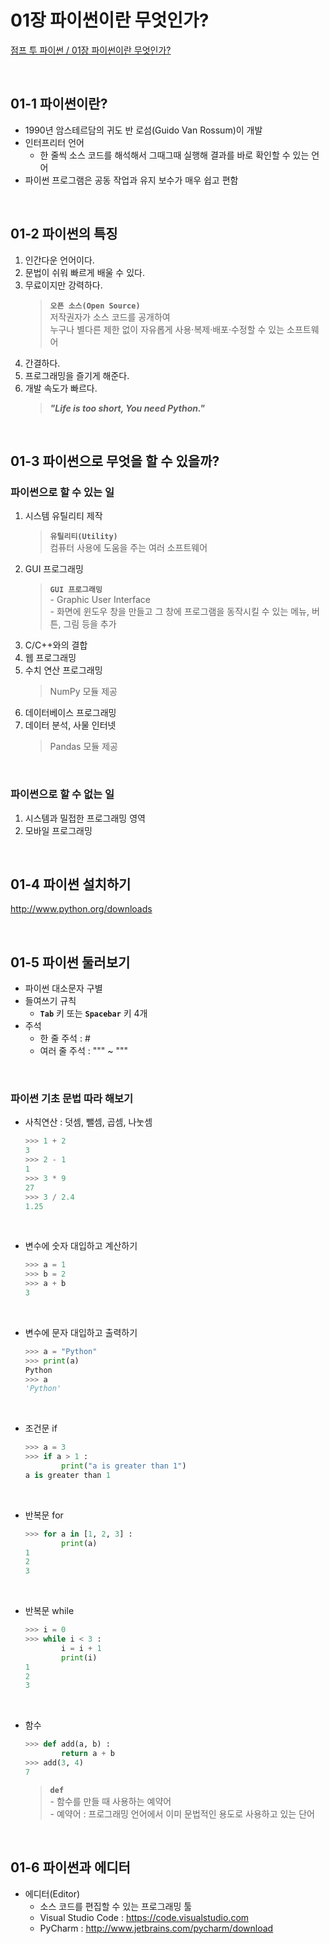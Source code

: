 # 01장 파이썬이란 무엇인가?

[점프 투 파이썬 / 01장 파이썬이란 무엇인가?](https://wikidocs.net/5)

<br/>

## 01-1 파이썬이란?
* 1990년 암스테르담의 귀도 반 로섬(Guido Van Rossum)이 개발
* 인터프리터 언어
  - 한 줄씩 소스 코드를 해석해서 그때그때 실행해 결과를 바로 확인할 수 있는 언어
* 파이썬 프로그램은 공동 작업과 유지 보수가 매우 쉽고 편함

<br/>

## 01-2 파이썬의 특징
1. 인간다운 언어이다.
2. 문법이 쉬워 빠르게 배울 수 있다.
3. 무료이지만 강력하다.
   > **`오픈 소스(Open Source)`**  
       저작권자가 소스 코드를 공개하여  
       누구나 별다른 제한 없이 자유롭게 사용·복제·배포·수정할 수 있는 소프트웨어
5. 간결하다.
6. 프로그래밍을 즐기게 해준다.
7. 개발 속도가 빠르다.
    > _**"Life is too short, You need Python."**_

<br/>

## 01-3 파이썬으로 무엇을 할 수 있을까?

### 파이썬으로 할 수 있는 일
1. 시스템 유틸리티 제작
    > **`유틸리티(Utility)`**  
        컴퓨터 사용에 도움을 주는 여러 소프트웨어
2. GUI 프로그래밍
     > **`GUI 프로그래밍`**  
        - Graphic User Interface  
        - 화면에 윈도우 창을 만들고 그 창에 프로그램을 동작시킬 수 있는 메뉴, 버튼, 그림 등을 추가
3. C/C++와의 결합
4. 웹 프로그래밍
5. 수치 연산 프로그래밍
     > NumPy 모듈 제공
6. 데이터베이스 프로그래밍
7. 데이터 분석, 사물 인터넷
     > Pandas 모듈 제공

<br/>

### 파이썬으로 할 수 없는 일
1. 시스템과 밀접한 프로그래밍 영역
2. 모바일 프로그래밍

<br/>

## 01-4 파이썬 설치하기
http://www.python.org/downloads

<br/>

## 01-5 파이썬 둘러보기
+ 파이썬 대소문자 구별
+ 들여쓰기 규칙
    - **`Tab`** 키 또는 **`Spacebar`** 키 4개
+ 주석
    - 한 줄 주석 : #
    - 여러 줄 주석 : """ ~ """

<br/>

### 파이썬 기초 문법 따라 해보기
+ 사칙연산 : 덧셈, 뺄셈, 곱셈, 나눗셈
    ```python
    >>> 1 + 2
    3
    >>> 2 - 1
    1
    >>> 3 * 9
    27
    >>> 3 / 2.4
    1.25
    ```

<br/>

+ 변수에 숫자 대입하고 계산하기
    ```python
    >>> a = 1
    >>> b = 2
    >>> a + b
    3
    ```

<br/>

+ 변수에 문자 대입하고 출력하기
    ```python
    >>> a = "Python"
    >>> print(a)
    Python
    >>> a
    'Python'
    ```

<br/>

+ 조건문 if
    ```python
    >>> a = 3
    >>> if a > 1 :
            print("a is greater than 1")
    a is greater than 1
    ```

<br/>

+ 반복문 for
    ```python
    >>> for a in [1, 2, 3] :
            print(a)
    1
    2
    3
    ```

<br/>

+ 반복문 while
    ```python
    >>> i = 0
    >>> while i < 3 :
            i = i + 1
            print(i)
    1
    2
    3
    ```

<br/>

+ 함수
    ```python
    >>> def add(a, b) :
            return a + b
    >>> add(3, 4)
    7
    ```
    > **`def`**  
        - 함수를 만들 때 사용하는 예약어  
        - 예약어 : 프로그래밍 언어에서 이미 문법적인 용도로 사용하고 있는 단어

<br/>

## 01-6 파이썬과 에디터
+ 에디터(Editor)
    - 소스 코드를 편집할 수 있는 프로그래밍 툴
    - Visual Studio Code : https://code.visualstudio.com
    - PyCharm : http://www.jetbrains.com/pycharm/download
